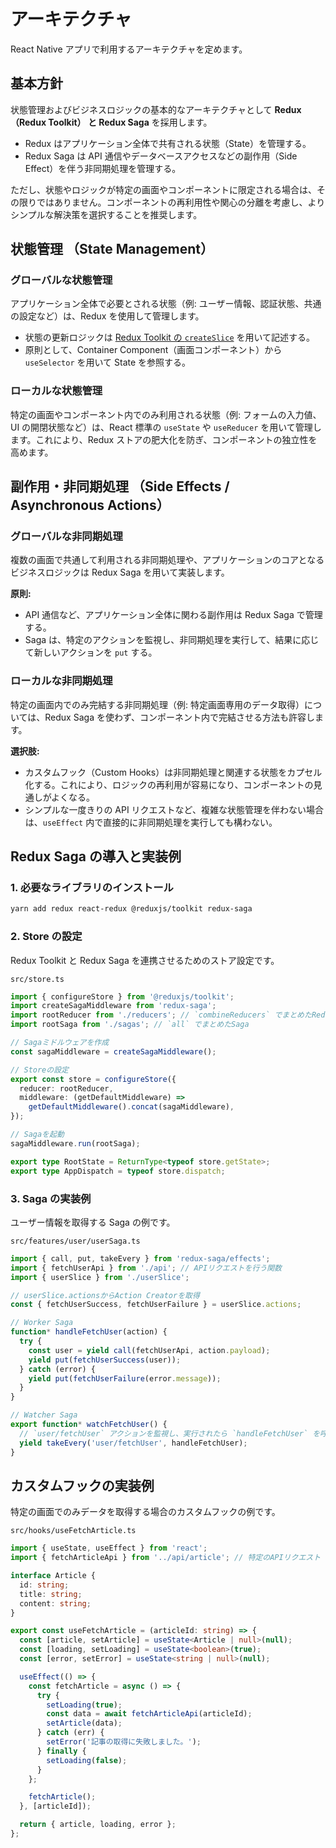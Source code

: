# アーキテクチャ

React Native アプリで利用するアーキテクチャを定めます。

## 基本方針

状態管理およびビジネスロジックの基本的なアーキテクチャとして **Redux （Redux Toolkit） と Redux Saga** を採用します。

- Redux はアプリケーション全体で共有される状態（State）を管理する。
- Redux Saga は API 通信やデータベースアクセスなどの副作用（Side Effect）を伴う非同期処理を管理する。

ただし、状態やロジックが特定の画面やコンポーネントに限定される場合は、その限りではありません。コンポーネントの再利用性や関心の分離を考慮し、よりシンプルな解決策を選択することを推奨します。

## 状態管理 （State Management）

### グローバルな状態管理

アプリケーション全体で必要とされる状態（例: ユーザー情報、認証状態、共通の設定など）は、Redux を使用して管理します。

- 状態の更新ロジックは [Redux Toolkit の `createSlice`](https://redux-toolkit.js.org/api/createSlice) を用いて記述する。
- 原則として、Container Component（画面コンポーネント）から `useSelector` を用いて State を参照する。

### ローカルな状態管理

特定の画面やコンポーネント内でのみ利用される状態（例: フォームの入力値、UI の開閉状態など）は、React 標準の `useState` や `useReducer` を用いて管理します。これにより、Redux ストアの肥大化を防ぎ、コンポーネントの独立性を高めます。

## 副作用・非同期処理 （Side Effects / Asynchronous Actions）

### グローバルな非同期処理

複数の画面で共通して利用される非同期処理や、アプリケーションのコアとなるビジネスロジックは Redux Saga を用いて実装します。

**原則:**

- API 通信など、アプリケーション全体に関わる副作用は Redux Saga で管理する。
- Saga は、特定のアクションを監視し、非同期処理を実行して、結果に応じて新しいアクションを `put` する。

### ローカルな非同期処理

特定の画面内でのみ完結する非同期処理（例: 特定画面専用のデータ取得）については、Redux Saga を使わず、コンポーネント内で完結させる方法も許容します。

**選択肢:**

- カスタムフック（Custom Hooks）は非同期処理と関連する状態をカプセル化する。これにより、ロジックの再利用が容易になり、コンポーネントの見通しがよくなる。
- シンプルな一度きりの API リクエストなど、複雑な状態管理を伴わない場合は、`useEffect` 内で直接的に非同期処理を実行しても構わない。

## Redux Saga の導入と実装例

### 1. 必要なライブラリのインストール

```bash
yarn add redux react-redux @reduxjs/toolkit redux-saga
```

### 2. Store の設定

Redux Toolkit と Redux Saga を連携させるためのストア設定です。

`src/store.ts`

```typescript
import { configureStore } from '@reduxjs/toolkit';
import createSagaMiddleware from 'redux-saga';
import rootReducer from './reducers'; // `combineReducers` でまとめたReducer
import rootSaga from './sagas'; // `all` でまとめたSaga

// Sagaミドルウェアを作成
const sagaMiddleware = createSagaMiddleware();

// Storeの設定
export const store = configureStore({
  reducer: rootReducer,
  middleware: (getDefaultMiddleware) =>
    getDefaultMiddleware().concat(sagaMiddleware),
});

// Sagaを起動
sagaMiddleware.run(rootSaga);

export type RootState = ReturnType<typeof store.getState>;
export type AppDispatch = typeof store.dispatch;
```

### 3. Saga の実装例

ユーザー情報を取得する Saga の例です。

`src/features/user/userSaga.ts`

```typescript
import { call, put, takeEvery } from 'redux-saga/effects';
import { fetchUserApi } from './api'; // APIリクエストを行う関数
import { userSlice } from './userSlice';

// userSlice.actionsからAction Creatorを取得
const { fetchUserSuccess, fetchUserFailure } = userSlice.actions;

// Worker Saga
function* handleFetchUser(action) {
  try {
    const user = yield call(fetchUserApi, action.payload);
    yield put(fetchUserSuccess(user));
  } catch (error) {
    yield put(fetchUserFailure(error.message));
  }
}

// Watcher Saga
export function* watchFetchUser() {
  // `user/fetchUser` アクションを監視し、実行されたら `handleFetchUser` を呼び出す
  yield takeEvery('user/fetchUser', handleFetchUser);
}
```

## カスタムフックの実装例

特定の画面でのみデータを取得する場合のカスタムフックの例です。

`src/hooks/useFetchArticle.ts`

```typescript
import { useState, useEffect } from 'react';
import { fetchArticleApi } from '../api/article'; // 特定のAPIリクエスト

interface Article {
  id: string;
  title: string;
  content: string;
}

export const useFetchArticle = (articleId: string) => {
  const [article, setArticle] = useState<Article | null>(null);
  const [loading, setLoading] = useState<boolean>(true);
  const [error, setError] = useState<string | null>(null);

  useEffect(() => {
    const fetchArticle = async () => {
      try {
        setLoading(true);
        const data = await fetchArticleApi(articleId);
        setArticle(data);
      } catch (err) {
        setError('記事の取得に失敗しました。');
      } finally {
        setLoading(false);
      }
    };

    fetchArticle();
  }, [articleId]);

  return { article, loading, error };
};
```
